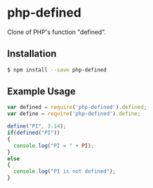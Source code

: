 # php-defined
Clone of PHP's function "defined".

## Installation

``` bash
$ npm install --save php-defined
```

## Example Usage

``` js
var defined = require('php-defined').defined;
var define = require('php-defined').define;

define("PI", 3.14);
if(defined("PI"))
{
  console.log("PI = " + PI);
}
else
{
  console.log("PI is not defined");
}
```
